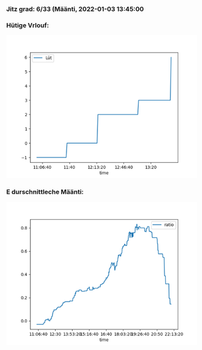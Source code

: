 ### Jitz grad: 6/33 (Määnti, 2022-01-03 13:45:00

### Hütige Vrlouf:
![Graph](Today.png)

### E durschnittleche Määnti:
![Graph](Määnti.png)